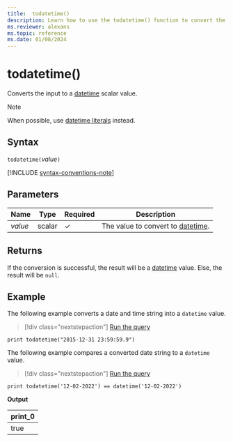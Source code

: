 ```yaml
---
title:  todatetime()
description: Learn how to use the todatetime() function to convert the input expression to a datetime value.
ms.reviewer: alexans
ms.topic: reference
ms.date: 01/08/2024
---
```

# todatetime()

Converts the input to a [datetime](./scalar-data-types/datetime.md) scalar value.

> [!NOTE]
> When possible, use [datetime literals](./scalar-data-types/datetime.md#) instead.

## Syntax

`todatetime(`*value*`)`

[!INCLUDE [syntax-conventions-note](../../includes/syntax-conventions-note.md)]

## Parameters

| Name | Type | Required | Description |
|--|--|--|--|
| *value* | scalar | &check; | The value to convert to [datetime](./scalar-data-types/datetime.md).|

## Returns

If the conversion is successful, the result will be a [datetime](./scalar-data-types/datetime.md) value.
Else, the result will be `null`.

## Example

The following example converts a date and time string into a `datetime` value.

> [!div class="nextstepaction"]
> <a href="https://dataexplorer.azure.com/clusters/help/databases/Samples?query=H4sIAAAAAAAAAysoyswrUSjJT0ksSS3JzE3VUDIyMDTVNTTSNTZUMDK2MrUEIj1LJU0ARpCGGSkAAAA=" target="_blank">Run the query</a>

```kusto
print todatetime("2015-12-31 23:59:59.9")
```

The following example compares a converted date string to a `datetime` value.

> [!div class="nextstepaction"]
> <a href="https://dataexplorer.azure.com/clusters/help/databases/Samples?query=H4sIAAAAAAAAAysoyswrUSjJT0ksSS3JzE3VUDc00jUw0jUyMDJS11SwtVXALgMAakZnYjgAAAA=" target="_blank">Run the query</a>

```kusto
print todatetime('12-02-2022') == datetime('12-02-2022')
```

**Output**

|print_0|
|--|
|true|
